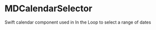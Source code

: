 MDCalendarSelector
==================

Swift calendar component used in In the Loop to select a range of dates
